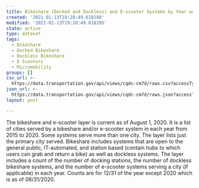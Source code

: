 ```yaml
---
title: Bikeshare (Docked and Dockless) and E-scooter Systems by Year and City Served
created: '2021-01-13T19:28:49.618188'
modified: '2021-01-13T19:28:49.618195'
state: active
type: dataset
tags:
  - Bikeshare
  - Docked Bikeshare
  - Dockless Bikeshare
  - E Scooters
  - Micromobility
groups: []
csv_url: >-
  https://data.transportation.gov/api/views/cqdc-cm7d/rows.csv?accessType=DOWNLOAD
json_url: >-
  https://data.transportation.gov/api/views/cqdc-cm7d/rows.json?accessType=DOWNLOAD
layout: post

---
```

The bikeshare and e-scooter layer is current as of August 1, 2020. It is a list of cities served by a bikeshare and/or e-scooter system in each year from 2015 to 2020. Some systems serve more than one city. The layer lists just the primary city served. Bikeshare includes systems that are open to the general public, IT-automated, and station based (contain hubs to which users can grab and return a bike) as well as dockless systems. The layer includes a count of the number of docking stations, the number of dockless bikeshare systems, and the number of e-scooter systems serving a city (if applicable) in each year. Counts are for 12/31 of the year except 2020 which is as of 08/31/2020.

